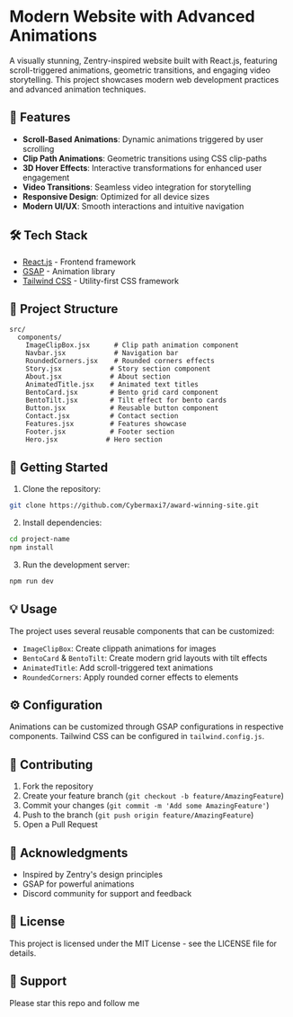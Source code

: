 # Modern Website with Advanced Animations

A visually stunning, Zentry-inspired website built with React.js, featuring scroll-triggered animations, geometric
transitions, and engaging video storytelling. This project showcases modern web development practices and advanced
animation techniques.

## 🚀 Features

- **Scroll-Based Animations**: Dynamic animations triggered by user scrolling
- **Clip Path Animations**: Geometric transitions using CSS clip-paths
- **3D Hover Effects**: Interactive transformations for enhanced user engagement
- **Video Transitions**: Seamless video integration for storytelling
- **Responsive Design**: Optimized for all device sizes
- **Modern UI/UX**: Smooth interactions and intuitive navigation

## 🛠️ Tech Stack

- [React.js](https://reactjs.org/) - Frontend framework
- [GSAP](https://gsap.com/) - Animation library
- [Tailwind CSS](https://tailwindcss.com/) - Utility-first CSS framework

## 📁 Project Structure

```
src/
  components/
    ImageClipBox.jsx      # Clip path animation component
    Navbar.jsx            # Navigation bar
    RoundedCorners.jsx    # Rounded corners effects
    Story.jsx            # Story section component
    About.jsx            # About section
    AnimatedTitle.jsx    # Animated text titles
    BentoCard.jsx        # Bento grid card component
    BentoTilt.jsx        # Tilt effect for bento cards
    Button.jsx           # Reusable button component
    Contact.jsx          # Contact section
    Features.jsx         # Features showcase
    Footer.jsx           # Footer section
    Hero.jsx            # Hero section
```

## 🚦 Getting Started

1. Clone the repository:

```bash
git clone https://github.com/Cybermaxi7/award-winning-site.git
```

2. Install dependencies:

```bash
cd project-name
npm install
```

3. Run the development server:

```bash
npm run dev
```

## 💡 Usage

The project uses several reusable components that can be customized:

- `ImageClipBox`: Create clippath animations for images
- `BentoCard` & `BentoTilt`: Create modern grid layouts with tilt effects
- `AnimatedTitle`: Add scroll-triggered text animations
- `RoundedCorners`: Apply rounded corner effects to elements

## ⚙️ Configuration

Animations can be customized through GSAP configurations in respective components. Tailwind CSS can be configured in
`tailwind.config.js`.

## 🤝 Contributing

1. Fork the repository
2. Create your feature branch (`git checkout -b feature/AmazingFeature`)
3. Commit your changes (`git commit -m 'Add some AmazingFeature'`)
4. Push to the branch (`git push origin feature/AmazingFeature`)
5. Open a Pull Request

## 🌟 Acknowledgments

- Inspired by Zentry's design principles
- GSAP for powerful animations
- Discord community for support and feedback

## 📄 License

This project is licensed under the MIT License - see the LICENSE file for details.

## 🤔 Support

Please star this repo and follow me